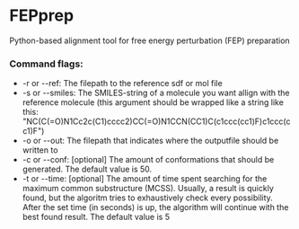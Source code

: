# FEPprep
Python-based alignment tool for free energy perturbation (FEP) preparation

### Command flags:
- -r or --ref: The filepath to the reference sdf or mol file
- -s or --smiles: The SMILES-string of a molecule you want allign with the reference molecule (this argument should be wrapped like a string like this: "NC(C(=O)N1Cc2c(C1)cccc2)CC(=O)N1CCN(CC1)C(c1ccc(cc1)F)c1ccc(cc1)F")
- -o or --out: The filepath that indicates where the outputfile should be written to
- -c or --conf: [optional] The amount of conformations that should be generated. The default value is 50.
- -t or --time: [optional] The amount of time spent searching for the maximum common substructure (MCSS). Usually, a result is quickly found, but the algoritm tries to exhaustively check every possibility. After the set time (in seconds) is up, the algorithm will continue with the best found result. The default value is 5
  
